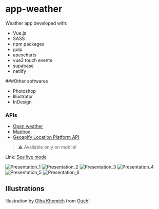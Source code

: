 # app-weather

Weather app developed with:

- Vue.js
- SASS
- npm packages
- gulp
- apexcharts
- vue3 touch events
- supabase
- netlify

###Other softwares

- Photoshop
- Illustrator
- InDesign

### APIs

- [Open weather](https://openweathermap.org/)
- [Mapbox](https://www.mapbox.com/)
- [Geoapify Location Platform API](https://apidocs.geoapify.com/)

> ⚠ Available only on mobile!

Link: [See live mode](https://simone-mandola-app-weather.netlify.app)

![Presentation_1](./src/assets/img/presentation/Presentación-weather-app.png)
![Presentation_2](./src/assets/img/presentation/Presentación-weather-app2.png)
![Presentation_3](./src/assets/img/presentation/Presentación-weather-app3.png)
![Presentation_4](./src/assets/img/presentation/Presentación-weather-app4.png)
![Presentation_5](./src/assets/img/presentation/Presentación-weather-app5.png)
![Presentation_6](./src/assets/img/presentation/Presentación-weather-app6.png)

## Illustrations
Illustration by [Olha Khomich](https://icons8.com/illustrations/author/CkHJmwURlxnt) from [Ouch](https://icons8.com/illustrations)!